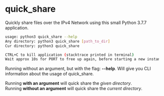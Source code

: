 # quick_share
Quickly share files over the IPv4 Network using this small Python 3.7.7 application.

```bash
usage: python3 quick_share --help
Any directory: python3 quick_share [path_to_dir]
Cur directory: python3 quick_share

CTRL+C to kill application (stacktrace printed in terminal)
Wait approx 10s for PORT to free up again, before starting a new instance.
```

Running without an argument, but with the flag: **--help**. Will give you CLI information about the usage of quick_share.<br/>

Running **with an argument** will quick share the *given directory*. <br/>
Running **without an argument** will quick share the *current directory*.
